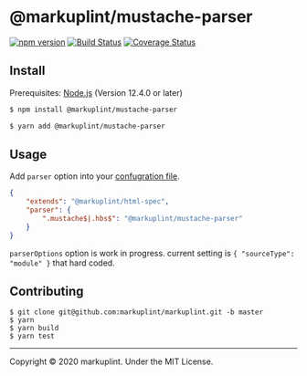 # @markuplint/mustache-parser

[![npm version](https://badge.fury.io/js/%40markuplint%2Fmustache-parser.svg)](https://www.npmjs.com/package/@markuplint/mustache-parser)
[![Build Status](https://travis-ci.org/markuplint/markuplint.svg?branch=master)](https://travis-ci.org/markuplint/markuplint)
[![Coverage Status](https://coveralls.io/repos/github/markuplint/markuplint/badge.svg?branch=master)](https://coveralls.io/github/markuplint/markuplint?branch=master)

## Install

Prerequisites: [Node.js](https://nodmustache.org) (Version 12.4.0 or later)

```sh
$ npm install @markuplint/mustache-parser

$ yarn add @markuplint/mustache-parser
```

## Usage

Add `parser` option into your [confugration file](https://markuplint.dev/configuration#parser).

```json
{
	"extends": "@markuplint/html-spec",
	"parser": {
		".mustache$|.hbs$": "@markuplint/mustache-parser"
	}
}
```

`parserOptions` option is work in progress. current setting is `{ "sourceType": "module" }` that hard coded.

## Contributing

```
$ git clone git@github.com:markuplint/markuplint.git -b master
$ yarn
$ yarn build
$ yarn test
```

---

Copyright &copy; 2020 markuplint. Under the MIT License.
